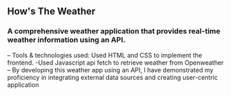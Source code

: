 ## How's The Weather
### A comprehensive weather application that provides real-time weather information using an API.
– Tools & technologies used: Used HTML and CSS  to implement the frontend.
-Used Javascript api fetch to retrieve weather from Openweather 
– By developing this weather app using an API, I have demonstrated my proficiency in integrating external data
sources and creating user-centric application
